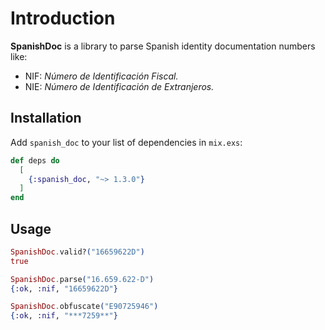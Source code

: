 # Introduction

**SpanishDoc** is a library to parse Spanish identity documentation numbers like:

  * NIF: _Número de Identificación Fiscal._
  * NIE: _Número de Identificación de Extranjeros._

## Installation

Add `spanish_doc` to your list of dependencies in `mix.exs`:

```elixir
def deps do
  [
    {:spanish_doc, "~> 1.3.0"}
  ]
end
```

## Usage

```elixir
SpanishDoc.valid?("16659622D")
true

SpanishDoc.parse("16.659.622-D")
{:ok, :nif, "16659622D"}

SpanishDoc.obfuscate("E90725946")
{:ok, :nif, "***7259**"}
```
